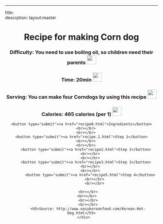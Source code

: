 ---
title:	
descrption:	
layout:master
<body>
    <center>
      <div style="background-image: url('oil.jpg')"">
      <div class="abc d">
       <h1>Recipe for making Corn dog</h1>
       <h3>Difficulty: You need to use boiling oil, so children need their parents <img src="oil-bottle (1).png" width="30px" ></h3>
       <h3>Time: 20min <img src="alarm-clock.png" width="30px" ></h3>
       <h3>Serving: You can make  four Corndogs by using this recipe <img src="human.png" width="30px" > </h3>
       <!--I think this is just for one person. 4 Corndogs are not a lot for me...-->
       <h3> Calories: 465 calories (per 1) <img src="calories.png" width="30px" ></h3>
      </div>    

    <button type="submit"><a href="recipe0.html">Ingredients</button>
        <br></br>
        <br></br>
    <button type="submit"><a href="recipe.1.html">Step 1</button>
        <br></br>
        <br></br>
        <button type="submit"><a href="recipe2.html">Step 2</button>
            <br></br>
            <br></br>
        <button type="submit"><a href="recipe3.html">Step 3</button>
            <br></br>
            <br></br>
            <button type="submit"><a href="recipe5.html">Step 4</button>
                <br></br>
                <br></br>
          
          <br></br>
          <br></br> 
          <br></br>
          <br></br>
          <h5>Source: http://www.easykoreanfood.com/Korean-Hot-Dog.html</h5>
      </div>
</body>
